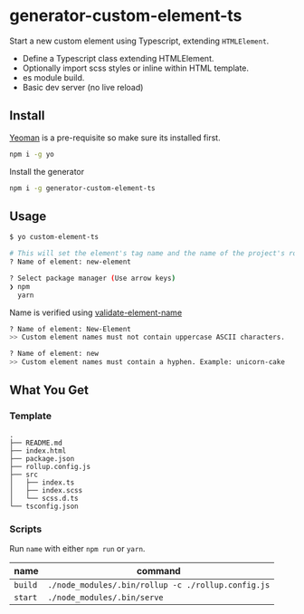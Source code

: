 # generator-custom-element-ts

Start a new custom element using Typescript, extending `HTMLElement`.

+ Define a Typescript class extending HTMLElement.
+ Optionally import scss styles or inline within HTML template.
+ es module build.
+ Basic dev server (no live reload)

## Install

[Yeoman](https://yeoman.io/) is a pre-requisite so make sure its installed first.

```bash
npm i -g yo
```

Install the generator

```bash
npm i -g generator-custom-element-ts
```

## Usage

```bash
$ yo custom-element-ts

# This will set the element's tag name and the name of the project's root directory.
? Name of element: new-element

? Select package manager (Use arrow keys)
❯ npm
  yarn
```

Name is verified using [validate-element-name](https://www.npmjs.com/package/validate-element-name)

```bash
? Name of element: New-Element
>> Custom element names must not contain uppercase ASCII characters.

? Name of element: new
>> Custom element names must contain a hyphen. Example: unicorn-cake
```

## What You Get

### Template

```text
.
├── README.md
├── index.html
├── package.json
├── rollup.config.js
├── src
│   ├── index.ts
│   ├── index.scss
│   └── scss.d.ts
└── tsconfig.json
```

### Scripts

Run `name` with either `npm run` or `yarn`.

| name    | command                                           |
|---------|---------------------------------------------------|
|`build`  | `./node_modules/.bin/rollup -c ./rollup.config.js`|
|`start` | `./node_modules/.bin/serve`                       |
